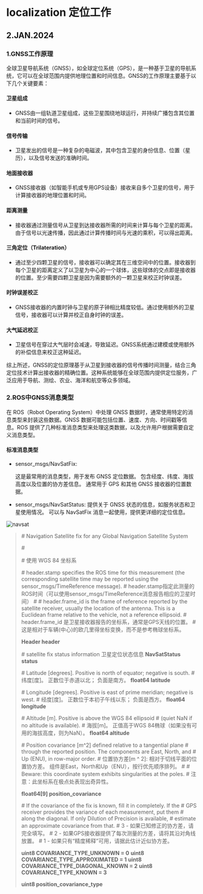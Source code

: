# localization 定位工作
## 2.JAN.2024
### 1.GNSS工作原理

全球卫星导航系统（GNSS），如全球定位系统（GPS），是一种基于卫星的导航系统，它可以在全球范围内提供地理位置和时间信息。GNSS的工作原理主要基于以下几个关键要素：

#### 卫星组成
- GNSS由一组轨道卫星组成，这些卫星围绕地球运行，并持续广播包含其位置和当前时间的信号。

#### 信号传输
- 卫星发出的信号是一种复杂的电磁波，其中包含卫星的身份信息、位置（星历），以及信号发送的准确时间。

#### 地面接收器
- GNSS接收器（如智能手机或专用GPS设备）接收来自多个卫星的信号，用于计算接收器的地理位置和时间。

#### 距离测量
- 接收器通过测量信号从卫星到达接收器所需的时间来计算与每个卫星的距离。由于信号以光速传播，因此通过计算传播时间与光速的乘积，可以得出距离。

#### 三角定位（Trilateration）
- 通过至少四颗卫星的信号，接收器可以确定其在三维空间中的位置。接收器到每个卫星的距离定义了以卫星为中心的一个球体，这些球体的交点即是接收器的位置。至少需要四颗卫星是因为需要额外的一颗卫星来校正时钟误差。

#### 时钟误差校正
- GNSS接收器的内置时钟与卫星的原子钟相比精度较低。通过使用额外的卫星信号，接收器可以计算并校正自身时钟的误差。

#### 大气延迟校正
- 卫星信号在穿过大气层时会减速，导致延迟。GNSS系统通过建模或使用额外的补偿信息来校正这种延迟。

综上所述，GNSS的定位原理基于从卫星到接收器的信号传播时间测量，结合三角定位技术计算出接收器的精确位置。这种系统能够在全球范围内提供定位服务，广泛应用于导航、测绘、农业、海洋和航空等众多领域。

### 2.ROS中GNSS消息类型
在 ROS（Robot Operating System）中处理 GNSS 数据时，通常使用特定的消息类型来封装这些数据。GNSS 数据可能包括位置、速度、方向、时间戳等信息。ROS 提供了几种标准消息类型来处理这类数据，以及允许用户根据需要自定义消息类型。
#### 标准消息类型
- sensor_msgs/NavSatFix:

    这是最常用的消息类型，用于发布 GNSS 定位数据。
    包含经度、纬度、海拔高度以及位置的协方差信息。
    通常用于 GPS 和其他 GNSS 接收器的位置数据。

- sensor_msgs/NavSatStatus:
    提供关于 GNSS 状态的信息，如服务状态和卫星使用情况。
    可以与 NavSatFix 消息一起使用，提供更详细的定位信息。
  
![navsat](https://img-blog.csdnimg.cn/9386c260c42b4549be742bb1381dd8dd.png?x-oss-process=image/watermark,type_d3F5LXplbmhlaQ,shadow_50,text_Q1NETiBA5a2m5peg5q2i5aKD55qE5bCP6b6f,size_20,color_FFFFFF,t_70,g_se,x_16#pic_center)

> \# Navigation Satellite fix for any Global Navigation Satellite System
> 
> \#
> 
> \# 使用 WGS 84 坐标系
>  
> \# header.stamp specifies the ROS time for this measurement (the corresponding satellite time may be reported using the sensor_msgs/TimeReference message).
> \# header.stamp指定此测量的ROS时间（可以使用sensor_msgs/TimeReference消息报告相应的卫星时间）
> \#
> \# header.frame_id is the frame of reference reported by the satellite receiver, usually the location of the antenna.  This is a Euclidean frame relative to the vehicle, not a reference ellipsoid.
> \# header.frame_id 是卫星接收器报告的坐标系，通常是GPS天线的位置。
> \# 这是相对于车辆(中心)的欧几里得坐标变换，而不是参考椭球坐标系。
>  
> **Header header**
>  
> \# satellite fix status information    卫星定位状态信息
> **NavSatStatus status**
>  
> \# Latitude [degrees]. Positive is north of equator; negative is south.
> \# 纬度[度]。 正数位于赤道以北； 负面是南方。
> **float64 latitude**
>  
> \# Longitude [degrees]. Positive is east of prime meridian; negative is west.
> \# 经度[度]。 正数位于本初子午线以东； 负面是西方。
> **float64 longitude**
>  
> \# Altitude [m]. Positive is above the WGS 84 ellipsoid
> \# (quiet NaN if no altitude is available).
> \# 海拔[m]。 正值高于WGS 84椭球（如果没有可用的海拔高度，则为NaN）。
> **float64 altitude**
>  
> \# Position covariance [m^2] defined relative to a tangential plane
> \# through the reported position. The components are East, North, and
> \# Up (ENU), in row-major order.
> \# 位置协方差[m ^ 2]: 相对于切线平面的位置协方差。 组件是East，North和Up（ENU），按行优先顺序排列。
> \#
> \# Beware: this coordinate system exhibits singularities at the poles.
> \# 注意：此坐标系在极点处表现出奇异性。
>  
> **float64[9] position_covariance**
>  
> \# If the covariance of the fix is known, fill it in completely. If the
> \# GPS receiver provides the variance of each measurement, put them
> \# along the diagonal. If only Dilution of Precision is available,
> \# estimate an approximate covariance from that.
> \# 3 - 如果已知修正的协方差，请完全填写。
> \# 2 - 如果GPS接收器提供了每次测量的方差，请将其沿对角线放置。
> \# 1 - 如果只有“精度稀释”可用，请据此估计近似协方差。
>  
> **uint8 COVARIANCE_TYPE_UNKNOWN = 0**
> **uint8 COVARIANCE_TYPE_APPROXIMATED = 1**
> **uint8 COVARIANCE_TYPE_DIAGONAL_KNOWN = 2**
> **uint8 COVARIANCE_TYPE_KNOWN = 3**
>  
> **uint8 position_covariance_type**
